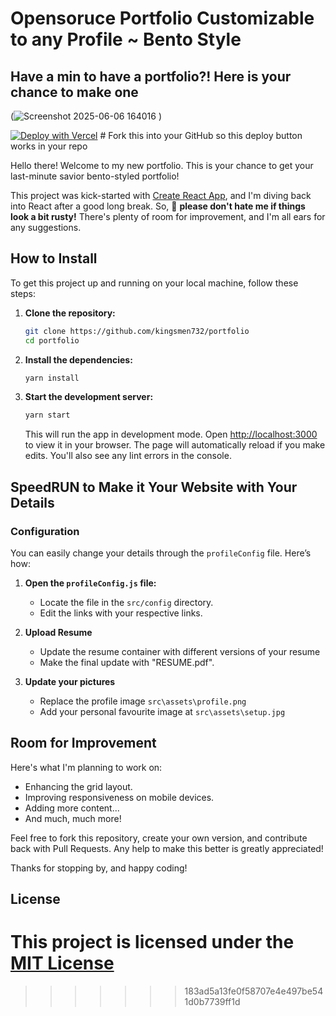 
# Opensoruce Portfolio Customizable to any Profile ~ Bento Style


## Have a min to have a portfolio?! Here is your chance to make one

(![Screenshot 2025-06-06 164016](https://github.com/user-attachments/assets/42ff77b1-d206-455d-b4c0-b3bca0a01b43)
)

[![Deploy with Vercel](https://vercel.com/button)](https://vercel.com/new?repository=https://github.com/kingsmen732/portfolio) # Fork this into your GitHub so this deploy button works in your repo

Hello there! Welcome to my new portfolio. This is your chance to get your last-minute savior bento-styled portfolio!

This project was kick-started with [Create React App](https://github.com/facebook/create-react-app), and I'm diving back into React after a good long break. So, 🚨 **please don't hate me if things look a bit rusty!** There's plenty of room for improvement, and I'm all ears for any suggestions.

## How to Install

To get this project up and running on your local machine, follow these steps:

1. **Clone the repository:**

   ```bash
   git clone https://github.com/kingsmen732/portfolio
   cd portfolio
   ```

2. **Install the dependencies:**

   ```bash
   yarn install
   ```

3. **Start the development server:**
   ```bash
   yarn start
   ```
   This will run the app in development mode. Open [http://localhost:3000](http://localhost:3000) to view it in your browser. The page will automatically reload if you make edits. You'll also see any lint errors in the console.

## SpeedRUN to Make it Your Website with Your Details

### Configuration

You can easily change your details through the `profileConfig` file. Here’s how:

1. **Open the `profileConfig.js` file:**

   - Locate the file in the `src/config` directory.
   - Edit the links with your respective links.

2. **Upload Resume**

   - Update the resume container with different versions of your resume
   - Make the final update with "RESUME.pdf".

3. **Update your pictures**
   - Replace the profile image `src\assets\profile.png`
   - Add your personal favourite image at `src\assets\setup.jpg`

## Room for Improvement

Here's what I'm planning to work on:

- Enhancing the grid layout.
- Improving responsiveness on mobile devices.
- Adding more content...
- And much, much more!

Feel free to fork this repository, create your own version, and contribute back with Pull Requests. Any help to make this better is greatly appreciated!

Thanks for stopping by, and happy coding!

## License

This project is licensed under the [MIT License](LICENSE.txt)
=======

>>>>>>> 183ad5a13fe0f58707e4e497be541d0b7739ff1d
